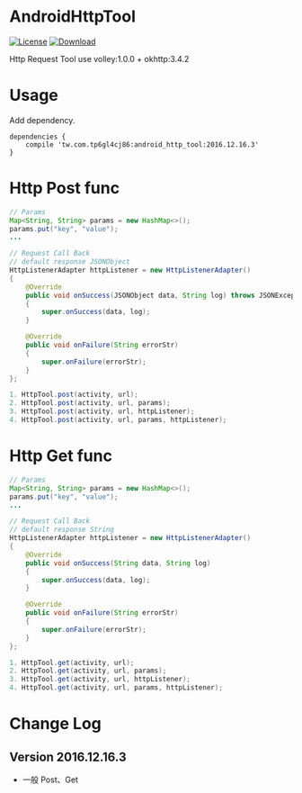 AndroidHttpTool
=========================

[![License](https://img.shields.io/badge/license-Apache%202-green.svg)](https://www.apache.org/licenses/LICENSE-2.0)
[ ![Download](https://api.bintray.com/packages/tp6gl4cj86/maven/android_http_tool/images/download.svg) ](https://bintray.com/tp6gl4cj86/maven/android_http_tool/_latestVersion)

Http Request Tool use volley:1.0.0 + okhttp:3.4.2

# Usage

Add dependency.

```
dependencies {
    compile 'tw.com.tp6gl4cj86:android_http_tool:2016.12.16.3'
}
```

# Http Post func

```java
// Params
Map<String, String> params = new HashMap<>();
params.put("key", "value");
...

// Request Call Back
// default response JSONObject
HttpListenerAdapter httpListener = new HttpListenerAdapter()
{
    @Override
    public void onSuccess(JSONObject data, String log) throws JSONException
    {
        super.onSuccess(data, log);
    }

    @Override
    public void onFailure(String errorStr)
    {
        super.onFailure(errorStr);
    }
};

1. HttpTool.post(activity, url);
2. HttpTool.post(activity, url, params);
3. HttpTool.post(activity, url, httpListener);
4. HttpTool.post(activity, url, params, httpListener);
```

# Http Get func

```java
// Params
Map<String, String> params = new HashMap<>();
params.put("key", "value");
...

// Request Call Back
// default response String
HttpListenerAdapter httpListener = new HttpListenerAdapter()
{
    @Override
    public void onSuccess(String data, String log)
    {
        super.onSuccess(data, log);
    }

    @Override
    public void onFailure(String errorStr)
    {
        super.onFailure(errorStr);
    }
};

1. HttpTool.get(activity, url);
2. HttpTool.get(activity, url, params);
3. HttpTool.get(activity, url, httpListener);
4. HttpTool.get(activity, url, params, httpListener);
```

Change Log
==========

Version 2016.12.16.3
----------------------------

 * 一般 Post、Get
